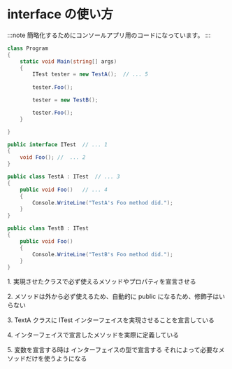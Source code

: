 ﻿# interface の使い方

:::note
簡略化するためにコンソールアプリ用のコードになっています。
:::

```C#:Program.cs
class Program
{
    static void Main(string[] args)
    {
        ITest tester = new TestA();  // ... 5
        
        tester.Foo();

        tester = new TestB();

        tester.Foo();
    }

}

public interface ITest  // ... 1
{
    void Foo(); //  ... 2
}

public class TestA : ITest  // ... 3
{
    public void Foo()   // ... 4
    {
        Console.WriteLine("TestA's Foo method did.");        
    }
}

public class TestB : ITest
{
    public void Foo()
    {
        Console.WriteLine("TestB's Foo method did.");
    }
}
```

1\. 実現させたクラスで必ず使えるメソッドやプロパティを宣言させる

2\. メソッドは外から必ず使えるため、自動的に public になるため、修飾子はいらない

3\. TextA クラスに ITest インターフェイスを実現させることを宣言している

4\. インターフェイスで宣言したメソッドを実際に定義している

5\. 変数を宣言する時は インターフェイスの型で宣言する
それによって必要なメソッドだけを使うようになる